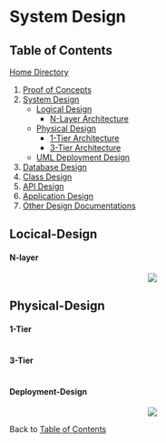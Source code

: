 # System Design

## Table of Contents
[Home Directory](https://github.com/mmitar/capstone)
1. [Proof of Concepts](https://github.com/mmitar/capstone/tree/master/_Proof%20of%20Concept)	
2. [System Design](https://github.com/mmitar/capstone/tree/master/_System%20Design)
	* [Logical Design](#logical-design)
		* [N-Layer Architecture](#N-Layer)
	* [Physical Design](#physical-design)
		* [1-Tier Architecture](#1-Tier)
		* [3-Tier Architecture](#3-Tier)
	* [UML Deployment Design](#Deployment-Design)
3. [Database Design](https://github.com/mmitar/capstone/tree/master/_Database%20Design)	
4. [Class Design](https://github.com/mmitar/capstone/tree/master/_Class%20Design)	
5. [API Design](https://github.com/mmitar/capstone/tree/master/_API%20Design)
6. [Application Design](https://github.com/mmitar/capstone/tree/master/_Application%20Design)
7. [Other Design Documentations](https://github.com/mmitar/capstone/tree/master/_Other)

## Locical-Design
#### N-layer
<p align="center"><img src="https://github.com/mmitar/capstone/blob/master/_System%20Design/N-Layer%20Architecture.png"/></p>

## Physical-Design
#### 1-Tier
<p align="center"><img src=""/></p>

#### 3-Tier
<p align="center"><img src=""/></p>

#### Deployment-Design
<p align="center"><img src="https://github.com/mmitar/capstone/blob/master/_System%20Design/Deployment%20Diagram.png">


Back to [Table of Contents](#Table-of-Contents)
